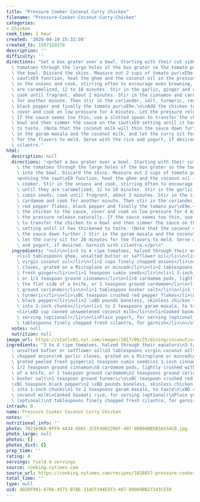 ```yaml
---
title: "Pressure Cooker Coconut Curry Chicken"
filename: "Pressure-Cooker-Coconut-Curry-Chicken"
categories:
- Chicken
cook_time: 1 hour
created: '2020-04-19 15:32:50'
created_ts: 1587310370
description: ''
difficulty: ''
directions: "Set a box grater over a bowl. Starting with their cut sides, grate the\
  \ tomatoes through the large holes of the box grater so the tomato pulp falls into\
  \ the bowl. Discard the skins. Measure out 2 cups of tomato pur\xE9e.\n\nUsing the\
  \ saut\xE9 function, heat the ghee and the coconut oil in the pressure cooker. Stir\
  \ in the onions and cook, stirring often to encourage even browning, until they\
  \ are caramelized, 12 to 18 minutes. Stir in the garlic, ginger and cumin seeds;\
  \ cook until fragrant, about 2 minutes. Stir in the cinnamon and cardamom and cook\
  \ for another minute. Then stir in the coriander, salt, turmeric, red pepper flakes,\
  \ black pepper and finally the tomato pur\xE9e.\n\nAdd the chicken to the sauce,\
  \ cover and cook on low pressure for 4 minutes. Let the pressure release naturally.\
  \ If the sauce seems too thin, use a slotted spoon to transfer the chicken to a\
  \ bowl and then simmer the sauce on the saut\xE9 setting until it has thickened\
  \ to taste. (Note that the coconut milk will thin the sauce down further.) Stir\
  \ in the garam masala and the coconut milk, and let the curry sit for 20 minutes\
  \ for the flavors to meld. Serve with the rice and yogurt, if desired. Garnish with\
  \ cilantro."
html:
  description: null
  directions: "<p>Set a box grater over a bowl. Starting with their cut sides, grate\
    \ the tomatoes through the large holes of the box grater so the tomato pulp falls\
    \ into the bowl. Discard the skins. Measure out 2 cups of tomato pur\xE9e.</p>\n\
    <p>Using the saut\xE9 function, heat the ghee and the coconut oil in the pressure\
    \ cooker. Stir in the onions and cook, stirring often to encourage even browning,\
    \ until they are caramelized, 12 to 18 minutes. Stir in the garlic, ginger and\
    \ cumin seeds; cook until fragrant, about 2 minutes. Stir in the cinnamon and\
    \ cardamom and cook for another minute. Then stir in the coriander, salt, turmeric,\
    \ red pepper flakes, black pepper and finally the tomato pur\xE9e.</p>\n<p>Add\
    \ the chicken to the sauce, cover and cook on low pressure for 4 minutes. Let\
    \ the pressure release naturally. If the sauce seems too thin, use a slotted spoon\
    \ to transfer the chicken to a bowl and then simmer the sauce on the saut\xE9\
    \ setting until it has thickened to taste. (Note that the coconut milk will thin\
    \ the sauce down further.) Stir in the garam masala and the coconut milk, and\
    \ let the curry sit for 20 minutes for the flavors to meld. Serve with the rice\
    \ and yogurt, if desired. Garnish with cilantro.</p>\n"
  ingredients: "<ul>\n<li>3 to 4 ripe tomatoes, halved through their equators</li>\n\
    <li>3 tablespoons ghee, unsalted butter or safflower oil</li>\n<li>3 tablespoons\
    \ virgin coconut oil</li>\n<li>2 cups finely chopped onions</li>\n<li>6 garlic\
    \ cloves, grated on a Microplane or minced</li>\n<li>2 tablespoons grated peeled\
    \ fresh ginger</li>\n<li>1 teaspoon cumin seeds</li>\n<li>1 3-inch cinnamon stick\
    \ or 1/2 teaspoon ground cinnamon</li>\n<li>8 cardamom pods, lightly crushed with\
    \ the flat side of a knife, or 1 teaspoon ground cardamom</li>\n<li>2 teaspoons\
    \ ground coriander</li>\n<li>1 tablespoon kosher salt</li>\n<li>1 teaspoon ground\
    \ turmeric</li>\n<li>\xBC teaspoon crushed red pepper flakes</li>\n<li>\xBC teaspoon\
    \ black pepper</li>\n<li>2 \xBD pounds boneless, skinless chicken thighs, cut\
    \ into 1-inch chunks</li>\n<li>1 to 2 teaspoons garam masala, to taste</li>\n\
    <li>\xBD cup canned unsweetened coconut milk</li>\n<li>Cooked basmati rice, for\
    \ serving (optional)</li>\n<li>Plain yogurt, for serving (optional)</li>\n<li>3\
    \ tablespoons finely chopped fresh cilantro, for garnish</li>\n</ul>\n"
  notes: null
  nutrition: null
image_url: https://static01.nyt.com/images/2017/09/25/dining/coconutcurrychicken/coconutcurrychicken-articleLarge.jpg
ingredients: "3 to 4 ripe tomatoes, halved through their equators\n3 tablespoons ghee,\
  \ unsalted butter or safflower oil\n3 tablespoons virgin coconut oil\n2 cups finely\
  \ chopped onions\n6 garlic cloves, grated on a Microplane or minced\n2 tablespoons\
  \ grated peeled fresh ginger\n1 teaspoon cumin seeds\n1 3-inch cinnamon stick or\
  \ 1/2 teaspoon ground cinnamon\n8 cardamom pods, lightly crushed with the flat side\
  \ of a knife, or 1 teaspoon ground cardamom\n2 teaspoons ground coriander\n1 tablespoon\
  \ kosher salt\n1 teaspoon ground turmeric\n\xBC teaspoon crushed red pepper flakes\n\
  \xBC teaspoon black pepper\n2 \xBD pounds boneless, skinless chicken thighs, cut\
  \ into 1-inch chunks\n1 to 2 teaspoons garam masala, to taste\n\xBD cup canned unsweetened\
  \ coconut milk\nCooked basmati rice, for serving (optional)\nPlain yogurt, for serving\
  \ (optional)\n3 tablespoons finely chopped fresh cilantro, for garnish"
intrash: 0
name: Pressure Cooker Coconut Curry Chicken
notes: ''
nutritional_info: ''
photo: 702369BA-6FF9-4A34-8981-2CEF4902206F-407-00004BB5B3A55AC0.jpg
photo_large: null
photos: []
photos_dict: {}
prep_time: ''
rating: 0
servings: Yield 4 servings
source: cooking.nytimes.com
source_url: https://cooking.nytimes.com/recipes/1018857-pressure-cooker-coconut-curry-chicken?action=click&module=Global%20Search%20Recipe%20Card&pgType=search&rank=1
total_time: ''
type: null
uid: 4D2DF901-A786-4573-B7BE-31ACF344E5F3-407-00004BB27243CE58
---
```

